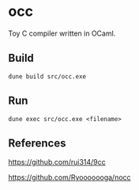 # occ
Toy C compiler written in OCaml.

## Build

```
dune build src/occ.exe
```

## Run

```
dune exec src/occ.exe <filename>
```

## References

https://github.com/rui314/9cc

https://github.com/Ryooooooga/nocc
